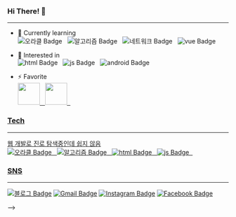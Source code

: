 ### Hi There! 👋
---
- 🌱 Currently learning<br>
![오라클 Badge](http://img.shields.io/badge/-OracleSQL-red?style=flat-square&logo=oracle&&logoColor=white") &nbsp;
![알고리즘 Badge](http://img.shields.io/badge/-Algorithm-green?style=flat-square&logo=wolframmathematica&&logoColor=white") &nbsp;
![네트워크 Badge](http://img.shields.io/badge/-Network-blue?style=flat-square&logo=internetexplorer&&logoColor=white") &nbsp;
![vue Badge](http://img.shields.io/badge/-vue-3DDC84?style=flat-square&logo=vue&&logoColor=white) &nbsp;

- 🤔 Interested in <br>
![html Badge](http://img.shields.io/badge/-HTML-E34F26?style=flat-square&logo=HTML5&&logoColor=white) &nbsp;
![js Badge](http://img.shields.io/badge/-Javascript-F7DF1E?style=flat-square&logo=Javascript&&logoColor=white) &nbsp;
![android Badge](http://img.shields.io/badge/-Android-3DDC84?style=flat-square&logo=Android&&logoColor=white) &nbsp;

 
- ⚡ Favorite<br>
<a href = "https://www.facebook.com/kpuhope" target="_blank"><img src ="https://scontent-ssn1-1.xx.fbcdn.net/v/t1.6435-9/162633706_246554617172600_2788003787668733053_n.jpg?_nc_cat=103&ccb=1-5&_nc_sid=09cbfe&_nc_ohc=ndOTglgB7H0AX-A664j&_nc_oc=AQmIYbsaxzcazI4ODhGhm0lLVdtMaocFRG5OvG0YgPW9mNwUhKJ7UY79McCORKF9DAY&_nc_ht=scontent-ssn1-1.xx&oh=405b4b437acadf7cb3e19e7925845b19&oe=6194F6EF" width="50" height ="50"> &nbsp; 
<img src="https://pics.freeicons.io/uploads/icons/png/16635342151540468187-512.png" width="50" height = "50"> &nbsp; 

### Tech
---
웹 개발로 진로 탐색중인데 쉽지 않음<br>
![오라클 Badge](http://img.shields.io/badge/-C-A8B9CC?style=flat-square&logo=c&&logoColor=white") &nbsp;
![알고리즘 Badge](http://img.shields.io/badge/-Kotiln-7F52FF?style=flat-square&logo=wolframmathematica&&logoColor=white") &nbsp;
![html Badge](http://img.shields.io/badge/-HTML-E34F26?style=flat-square&logo=HTML5&&logoColor=white) &nbsp;
![js Badge](http://img.shields.io/badge/-Javascript-F7DF1E?style=flat-square&logo=Javascript&&logoColor=white) &nbsp;

### SNS
---
[![블로그 Badge](http://img.shields.io/badge/-StudyBlog-black?style=flat-square&logo=github&link=https://beomja.tistory.com/)](https://beomja.tistory.com/) [![Gmail Badge](https://img.shields.io/badge/Mail-green?style=flat-square&logo=Gmail&logoColor=white&link=mailto:malin0523@naver.com)](mailto:malin0523@naver.com) [![Instagram Badge](https://img.shields.io/badge/Instagram-E4405F?style=flat-square&logo=Instagram&logoColor=white&link=@https://www.instagram.com/beomja98/)](https://www.instagram.com/beomja98/) [![Facebook Badge](https://img.shields.io/badge/Facebook-1877F2?style=flat-square&logo=Facebook&logoColor=white&link=@https://www.instagram.com/beomja98/)](https://www.instagram.com/beomja98/)

-->
